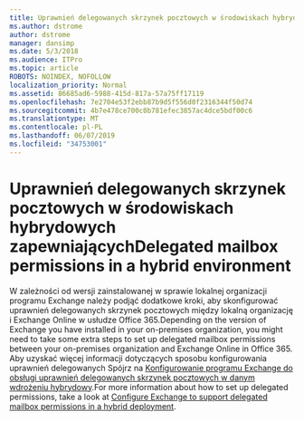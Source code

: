```yaml
---
title: Uprawnień delegowanych skrzynek pocztowych w środowiskach hybrydowych zapewniających
ms.author: dstrome
author: dstrome
manager: dansimp
ms.date: 5/3/2018
ms.audience: ITPro
ms.topic: article
ROBOTS: NOINDEX, NOFOLLOW
localization_priority: Normal
ms.assetid: 86685ad6-5988-415d-817a-57a75ff17119
ms.openlocfilehash: 7e2704e53f2ebb87b9d5f556d0f2316344f50d74
ms.sourcegitcommit: 4b7e478ce700c0b781efec3857ac4dce5bdf00c6
ms.translationtype: MT
ms.contentlocale: pl-PL
ms.lasthandoff: 06/07/2019
ms.locfileid: "34753001"
---
```

# <a name="delegated-mailbox-permissions-in-a-hybrid-environment"></a><span data-ttu-id="1b86a-102">Uprawnień delegowanych skrzynek pocztowych w środowiskach hybrydowych zapewniających</span><span class="sxs-lookup"><span data-stu-id="1b86a-102">Delegated mailbox permissions in a hybrid environment</span></span>

<span data-ttu-id="1b86a-103">W zależności od wersji zainstalowanej w sprawie lokalnej organizacji programu Exchange należy podjąć dodatkowe kroki, aby skonfigurować uprawnień delegowanych skrzynek pocztowych między lokalną organizację i Exchange Online w usłudze Office 365.</span><span class="sxs-lookup"><span data-stu-id="1b86a-103">Depending on the version of Exchange you have installed in your on-premises organization, you might need to take some extra steps to set up delegated mailbox permissions between your on-premises organization and Exchange Online in Office 365.</span></span> <span data-ttu-id="1b86a-104">Aby uzyskać więcej informacji dotyczących sposobu konfigurowania uprawnień delegowanych Spójrz na [Konfigurowanie programu Exchange do obsługi uprawnień delegowanych skrzynek pocztowych w danym wdrożeniu hybrydowy](https://technet.microsoft.com/library/mt784505%28v=exchg.150%29.aspx).</span><span class="sxs-lookup"><span data-stu-id="1b86a-104">For more information about how to set up delegated permissions, take a look at [Configure Exchange to support delegated mailbox permissions in a hybrid deployment](https://technet.microsoft.com/library/mt784505%28v=exchg.150%29.aspx).</span></span>
  

